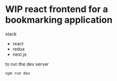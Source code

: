 # WIP react frontend for a bookmarking application
stack
- react
- redux
- next.js

to run the dev server
```
npm run dev
```
